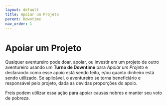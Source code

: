 ```yaml
---
layout: default
title: Apoiar um Projeto
parent: Downtime
nav_order: 1
---
```


# Apoiar um Projeto

Qualquer aventureiro pode doar, apoiar, ou investir em um projeto de outro aventureiro usando um **Turno de Downtime** para _Apoiar um Projeto_ e declarando como esse apoio está sendo feito, e/ou quanto dinheiro está sendo utilizado. Se aplicável, o aventureiro se torna beneficiário e responsável pelo projeto, dada as devidas proporções do apoio.

Freis podem utilizar essa ação para apoiar causas nobres e manter seu voto de pobreza.

